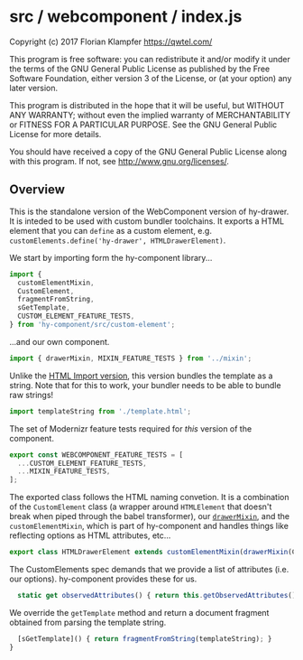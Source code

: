 # src / webcomponent / index.js
Copyright (c) 2017 Florian Klampfer <https://qwtel.com/>

This program is free software: you can redistribute it and/or modify
it under the terms of the GNU General Public License as published by
the Free Software Foundation, either version 3 of the License, or
(at your option) any later version.

This program is distributed in the hope that it will be useful,
but WITHOUT ANY WARRANTY; without even the implied warranty of
MERCHANTABILITY or FITNESS FOR A PARTICULAR PURPOSE.  See the
GNU General Public License for more details.

You should have received a copy of the GNU General Public License
along with this program.  If not, see <http://www.gnu.org/licenses/>.

## Overview
This is the standalone version of the WebComponent version of hy-drawer.
It is inteded to be used with custom bundler toolchains.
It exports a HTML element that you can `define` as a custom element, e.g.
`customElements.define('hy-drawer', HTMLDrawerElement)`.

We start by importing form the hy-component library...


```js
import {
  customElementMixin,
  CustomElement,
  fragmentFromString,
  sGetTemplate,
  CUSTOM_ELEMENT_FEATURE_TESTS,
} from 'hy-component/src/custom-element';
```

...and our own component.


```js
import { drawerMixin, MIXIN_FEATURE_TESTS } from '../mixin';
```

Unlike the [HTML Import version](./html-import.md), this version bundles the template
as a string.
Note that for this to work, your bundler needs to be able to bundle raw strings!


```js
import templateString from './template.html';
```

The set of Modernizr feature tests required for *this* version of the component.


```js
export const WEBCOMPONENT_FEATURE_TESTS = [
  ...CUSTOM_ELEMENT_FEATURE_TESTS,
  ...MIXIN_FEATURE_TESTS,
];
```

The exported class follows the HTML naming convetion.
It is a combination of the `CustomElement` class (a wrapper around `HTMLElement` that
doesn't break when piped through the babel transformer),
our [`drawerMixin`](../mixin/index.md),
and the `customElementMixin`, which is part of hy-component and handles things like
reflecting options as HTML attributes, etc...


```js
export class HTMLDrawerElement extends customElementMixin(drawerMixin(CustomElement)) {
```

The CustomElements spec demands that we provide a list of attributes (i.e. our options).
hy-component provides these for us.


```js
  static get observedAttributes() { return this.getObservedAttributes(); }
```

We override the `getTemplate` method and return a document fragment
obtained from parsing the template string.


```js
  [sGetTemplate]() { return fragmentFromString(templateString); }
}
```


